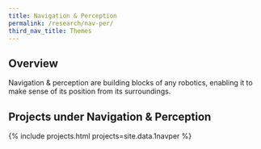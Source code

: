 ```yaml
---
title: Navigation & Perception
permalink: /research/nav-per/
third_nav_title: Themes
---
```

## Overview  
Navigation & perception are building blocks of any robotics, enabling it to make sense of its position from its surroundings.

## Projects under Navigation & Perception

{% include projects.html projects=site.data.1navper %}